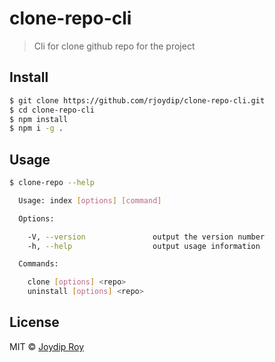 # clone-repo-cli

> Cli for clone github repo for the project

## Install

```sh
$ git clone https://github.com/rjoydip/clone-repo-cli.git
$ cd clone-repo-cli
$ npm install
$ npm i -g .
```

## Usage

```sh
$ clone-repo --help

  Usage: index [options] [command]

  Options:

    -V, --version               output the version number
    -h, --help                  output usage information

  Commands:

    clone [options] <repo>
    uninstall [options] <repo>
```

## License

MIT © [Joydip Roy](https://github.com/rjoydip)
